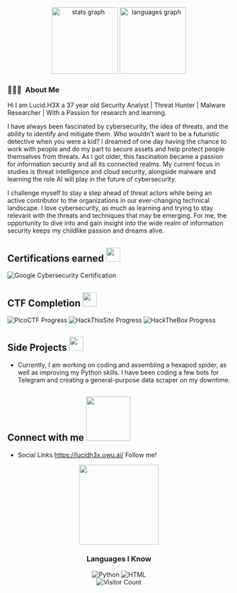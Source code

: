 
<div align="center">
<img src="https://github-readme-stats.vercel.app/api?username=LucidH3X&theme=tokyonight&show_icons=true&hide_border=true&count_private=true" height="150" alt="stats graph"/>
<img src="https://github-readme-stats.vercel.app/api/top-langs?username=LucidH3X&locale=en&hide_title=false&layout=compact&card_width=320&langs_count=5&theme=tokyonight&hide_border=true" height="150" alt="languages graph"  />
</div>

### 👨🏻‍💻 &nbsp;About Me

Hi I am Lucid.H3X a 37 year old Security Analyst | Threat Hunter | Malware Researcher | With a Passion for research and learning.

I have always been fascinated by cybersecurity, the idea of threats, and the ability to identify and mitigate them. Who wouldn't want to be a futuristic detective when you were a kid? I dreamed of one day having the chance to work with people and do my part to secure assets and help protect people themselves from threats. As I got older, this fascination became a passion for information security and all its connected realms. My current focus in studies is threat intelligence and cloud security, alongside malware and learning the role AI will play in the future of cybersecurity. 

I challenge myself to stay a step ahead of threat actors while being an active contributor to the organizations in our ever-changing technical landscape. I love cybersecurity, as much as learning and trying to stay relevant with the threats and techniques that may be emerging. For me, the opportunity to dive into and gain insight into the wide realm of information security keeps my childlike passion and dreams alive.

## Certifications earned <img src = "https://media2.giphy.com/media/QssGEmpkyEOhBCb7e1/giphy.gif?cid=ecf05e47a0n3gi1bfqntqmob8g9aid1oyj2wr3ds3mg700bl&rid=giphy.gif" width = 32px> </h2>
![Google Cybersecurity Certification](https://img.shields.io/badge/Google%20Cybersecurity%20Certification-September%202024-purple?style=flat-square&logo=google&logoColor=white)

## CTF Completion <img src = "https://media2.giphy.com/media/QssGEmpkyEOhBCb7e1/giphy.gif?cid=ecf05e47a0n3gi1bfqntqmob8g9aid1oyj2wr3ds3mg700bl&rid=giphy.gif" width = 32px> </h2>
![PicoCTF Progress](https://img.shields.io/badge/PicoCTF-0%25%20Complete-white) ![HackThisSite Progress](https://img.shields.io/badge/HackThisSite-0%25%20Complete-white) ![HackTheBox Progress](https://img.shields.io/badge/HackTheBox-0%25%20Complete-white)

## Side Projects <img src = "https://media2.giphy.com/media/QssGEmpkyEOhBCb7e1/giphy.gif?cid=ecf05e47a0n3gi1bfqntqmob8g9aid1oyj2wr3ds3mg700bl&rid=giphy.gif" width = 32px> </h2>
- Currently, I am working on coding and assembling a hexapod spider, as well as improving my Python skills. I have been coding a few bots for Telegram and creating a general-purpose data scraper on my downtime.

<h2> Connect with me <img src='https://raw.githubusercontent.com/ShahriarShafin/ShahriarShafin/main/Assets/handshake.gif' width="100px"> </h2>

* Social Links https://lucidh3x.uwu.ai/ Follow me!

<p align="center">
  <img height="180em" src="https://media0.giphy.com/media/UcxGOKqvVu4ns8tUs5/giphy.gif?cid=790b7611700b6ee79fcafc3c7334143378d187fc556cebc9&rid=giphy.gif&ct=s">
</p>

<h3 align="center">Languages I Know</h3>

<div align="center">
  <img src="https://img.shields.io/badge/Python-25%25-yellowgreen" alt="Python" />
  <img src="https://img.shields.io/badge/HTML-35%25-brightgreen" alt="HTML" />
</div>

<div align="center">
  <img src="https://profile-counter.glitch.me/LucidH3X/count.svg" alt="Visitor Count">
</div>


